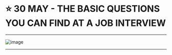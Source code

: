 # :star: 30 MAY - THE BASIC QUESTIONS YOU CAN FIND AT A JOB INTERVIEW

---

![image](https://github.com/eugenia1984/UTN-FRSR-Programacion/assets/72580574/af8a8952-3a95-4812-b561-fc3553055647)


---
